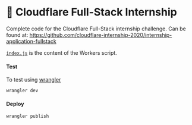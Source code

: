 # 👷 Cloudflare Full-Stack Internship

Complete code for the Cloudflare Full-Stack internship challenge. Can be found at: https://github.com/cloudflare-internship-2020/internship-application-fullstack

[`index.js`](https://github.com/cloudflare/worker-template/blob/master/index.js) is the content of the Workers script.

#### Test

To test using [wrangler](https://github.com/cloudflare/wrangler)

```
wrangler dev
```

#### Deploy

```
wrangler publish
```
